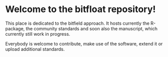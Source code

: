 # Welcome to the bitfloat repository!

This place is dedicated to the bitfield approach. It hosts currently the R-package, the community standards and soon also the manuscript, which currently still work in progress.

Everybody is welcome to contribute, make use of the software, extend it or upload additional standards.
